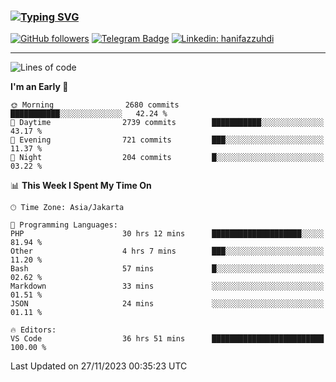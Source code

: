 ### [![Typing SVG](https://readme-typing-svg.herokuapp.com?font=lato&size=22&lines=Hi+There+👋)](https://git.io/typing-svg) 

[![GitHub followers](https://img.shields.io/github/followers/hanifazzuhdi?label=Follow&style=social)](https://github.com/hanifazzuhdi/?tab=follow) 
[![Telegram Badge](https://img.shields.io/badge/-hanif0198-blue?style=social&logo=telegram&link=https://www.t.me/hanif0198/)](https://www.t.me/hanif0198/) 
[![Linkedin: hanifazzuhdi](https://img.shields.io/badge/-hanifazzuhdi-blue?style=flat-square&logo=Linkedin&logoColor=white&link=https://www.linkedin.com/in/hanif-az-zuhdi-69688019b/)](https://www.linkedin.com/in/hanif-az-zuhdi-69688019b/) 

<hr/>

<!--START_SECTION:waka-->
![Lines of code](https://img.shields.io/badge/From%20Hello%20World%20I%27ve%20Written-39.5%20million%20lines%20of%20code-blue)

**I'm an Early 🐤** 

```text
🌞 Morning                2680 commits        ███████████░░░░░░░░░░░░░░   42.24 % 
🌆 Daytime                2739 commits        ███████████░░░░░░░░░░░░░░   43.17 % 
🌃 Evening                721 commits         ███░░░░░░░░░░░░░░░░░░░░░░   11.37 % 
🌙 Night                  204 commits         █░░░░░░░░░░░░░░░░░░░░░░░░   03.22 % 
```


📊 **This Week I Spent My Time On** 

```text
🕑︎ Time Zone: Asia/Jakarta

💬 Programming Languages: 
PHP                      30 hrs 12 mins      ████████████████████░░░░░   81.94 % 
Other                    4 hrs 7 mins        ███░░░░░░░░░░░░░░░░░░░░░░   11.20 % 
Bash                     57 mins             █░░░░░░░░░░░░░░░░░░░░░░░░   02.62 % 
Markdown                 33 mins             ░░░░░░░░░░░░░░░░░░░░░░░░░   01.51 % 
JSON                     24 mins             ░░░░░░░░░░░░░░░░░░░░░░░░░   01.11 % 

🔥 Editors: 
VS Code                  36 hrs 51 mins      █████████████████████████   100.00 % 
```


 Last Updated on 27/11/2023 00:35:23 UTC
<!--END_SECTION:waka-->
